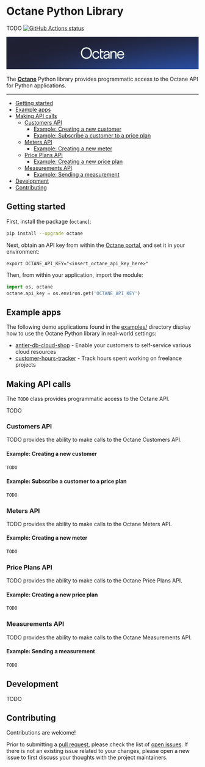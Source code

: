 # Octane Python Library

TODO
[![GitHub Actions status](https://github.com/getoctane/octane-python/workflows/build/badge.svg)](https://github.com/getoctane/octane-python/actions?query=workflow%3Abuild+)

[![Octane](./octane.png)](https://www.getoctane.io/)

The **[Octane](https://www.getoctane.io/)** Python library provides programmatic access
to the Octane API for Python applications.

---

- [Getting started](#getting-started)
- [Example apps](#example-apps)
- [Making API calls](#making-api-calls)
    - [Customers API](#customers-api)
        - [Example: Creating a new customer](#example-creating-a-new-customer)
        - [Example: Subscribe a customer to a price plan](#example-subscribe-a-customer-to-a-price-plan)
    - [Meters API](#meters-api)
        - [Example: Creating a new meter](#example-creating-a-new-meter)
    - [Price Plans API](#price-plans-api)
        - [Example: Creating a new price plan](#example-creating-a-new-price-plan)
    - [Measurements API](#measurements-api)
        - [Example: Sending a measurement](#example-sending-a-measurement)
- [Development](#development)
- [Contributing](#contributing)

## Getting started

First, install the package (`octane`):

```bash
pip install --upgrade octane
```

Next, obtain an API key from within the [Octane portal](http://cloud.getoctane.io/), and set it in your environment:

```shell
export OCTANE_API_KEY="<insert_octane_api_key_here>"
```

Then, from within your application, import the module:

```python
import os, octane
octane.api_key = os.environ.get('OCTANE_API_KEY')
```

## Example apps

The following demo applications found in the [examples/](./examples/) directory display
how to use the Octane Python library in real-world settings:

- [antler-db-cloud-shop](examples/antler-db-cloud-shop/) - Enable your customers to self-service various cloud resources
- [customer-hours-tracker](./examples/customer-hours-tracker/) - Track hours spent working on freelance projects

## Making API calls

The `TODO` class provides programmatic access to the Octane API.

TODO

### Customers API

TODO provides the ability to
make calls to the Octane Customers API.

#### Example: Creating a new customer

```python
TODO
```

#### Example: Subscribe a customer to a price plan

```python
TODO
```

### Meters API

TODO provides the ability to
make calls to the Octane Meters API.

#### Example: Creating a new meter

```python
TODO
```

### Price Plans API

TODO provides the ability to
make calls to the Octane Price Plans API.

#### Example: Creating a new price plan

```python
TODO
```

### Measurements API

TODO provides the ability to
make calls to the Octane Measurements API.

#### Example: Sending a measurement

```python
TODO
```

## Development

TODO

## Contributing

Contributions are welcome!

Prior to submitting a
[pull request](https://github.com/getoctane/octane-python/pulls), please
check the list of [open issues](https://github.com/getoctane/octane-python/issues).
If there is not an existing issue related to your changes, please open a
new issue to first discuss your thoughts with the project maintainers.
